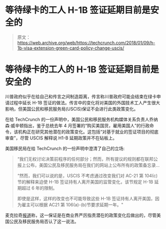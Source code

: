 # 等待绿卡的工人 H-1B 签证延期目前是安全的 

> 原文：<https://web.archive.org/web/https://techcrunch.com/2018/01/09/h-1b-visa-extension-green-card-policy-change-uscis/>

# 等待绿卡的工人的 H-1B 签证延期目前是安全的

川普政府似乎在给自己和传言之间制造距离，传言称川普政府可能会结束在绿卡申请过程中延长 H-1B 签证的做法。传言中的变化将对美国的外国技术工人产生很大影响，但美国公民和移民服务局(USCIS)保证不会进行此类政策变化。

在给 TechCrunch 的一份声明中，美国公民和移民服务机构媒体关系负责人乔纳森·威辛顿指出，鉴于总统去年 4 月签署的“购买美国货，雇用美国人”的行政命令，该机构正在研究其他潜在的政策变化。这包括“对基于就业的签证项目的彻底审查”，尽管 USCIS 解释说 H1-B 延期政策并不在砧板上。

美国移民局在给 TechCrunch 的一份声明中澄清了自己的立场:

> “我们无权讨论决策前程序的任何部分；然而，所有提议的规则都在联邦公报上公布，美国公民及移民服务局在我们的网站上公布所有的政策备忘录…
> 
> “然而，我们可以说的是，USCIS 不考虑通过改变我们对 AC-21 第 104(c)节的解释来迫使 H-1B 签证持有人离开美国的监管变化，该节规定 H-1B 延期超过 6 年的限制。
> 
> 即使是这样，这样的改变也不可能导致这些 H-1B 签证持有人离开美国，因为雇主可以根据 AC21 第 106(a)-(b)节要求延期一年。"

麦克拉奇[报道](https://web.archive.org/web/20221025230934/http://www.mcclatchydc.com/news/politics-government/white-house/article193665104.html)称，这一保证是在商业界严厉指责潜在的政策变化后做出的，尽管美国公民及移民服务局否认了这一说法。